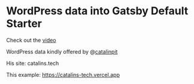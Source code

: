 # WordPress data into Gatsby Default Starter

Check out the [video]

WordPress data kindly offered by @[catalinpit]

His site: catalins.tech

This example: https://catalins-tech.vercel.app


[video]: https://lbry.tv/@spences10:8/get-wordpress-data-into-the-gatsby:c
[catalinpit]:https://github.com/catalinpit